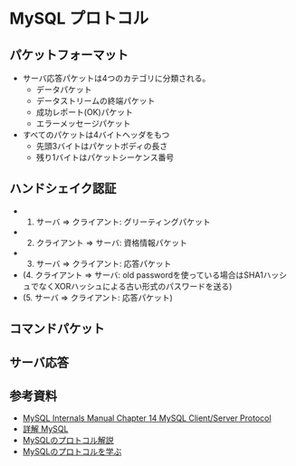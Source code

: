 # MySQL プロトコル

## パケットフォーマット

- サーバ応答パケットは4つのカテゴリに分類される。
  - データパケット
  - データストリームの終端パケット
  - 成功レポート(OK)パケット
  - エラーメッセージパケット
- すべてのパケットは4バイトヘッダをもつ
  - 先頭3バイトはパケットボディの長さ
  - 残り1バイトはパケットシーケンス番号

## ハンドシェイク認証

- 1. サーバ => クライアント: グリーティングパケット
- 2. クライアント => サーバ: 資格情報パケット
- 3. サーバ => クライアント: 応答パケット
- (4. クライアント => サーバ: old passwordを使っている場合はSHA1ハッシュでなくXORハッシュによる古い形式のパスワードを送る)
- (5. サーバ => クライアント: 応答パケット)

## コマンドパケット

## サーバ応答

## 参考資料

- [MySQL Internals Manual Chapter 14 MySQL Client/Server Protocol](https://dev.mysql.com/doc/internals/en/client-server-protocol.html)
- [詳解 MySQL](https://www.oreilly.co.jp/books/9784873113432/) 
- [MySQLのプロトコル解説](http://slide.rabbit-shocker.org/authors/tommy/mysql-protocol/)
- [MySQLのプロトコルを学ぶ](http://d.hatena.ne.jp/ASnoKaze/20141227/1419697189)
